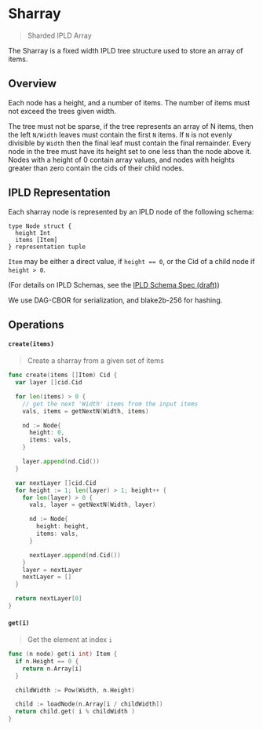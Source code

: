 # Sharray

> Sharded IPLD Array

The Sharray is a fixed width IPLD tree structure used to store an array of items.

## Overview

Each node has a height, and a number of items. The number of items must not exceed the trees given width.

The tree must not be sparse, if the tree represents an array of N items, then the left `N/Width` leaves must contain the first `N` items. If `N` is not evenly divisible by `Width` then the final leaf must contain the final remainder. Every node in the tree must have its height set to one less than the node above it. Nodes with a height of 0 contain array values, and nodes with heights greater than zero contain the cids of their child nodes.

## IPLD Representation

Each sharray node is represented by an IPLD node of the following schema:

```
type Node struct {
  height Int
  items [Item]
} representation tuple
```

`Item` may be either a direct value, if `height == 0`, or the Cid of a child node if `height > 0`.

(For details on IPLD Schemas, see the [IPLD Schema Spec (draft)](https://github.com/ipld/specs/blob/dcbfb25468092be796bab90e90e3f2535fdeddc7/schema/representations.md))

We use DAG-CBOR for serialization, and blake2b-256 for hashing.

## Operations

#### `create(items)`

> Create a sharray from a given set of items

```go
func create(items []Item) Cid {
  var layer []cid.Cid

  for len(items) > 0 {
    // get the next 'Width' items from the input items
    vals, items = getNextN(Width, items)

    nd := Node{
      height: 0,
      items: vals,
    }

    layer.append(nd.Cid())
  }

  var nextLayer []cid.Cid
  for height := 1; len(layer) > 1; height++ {
    for len(layer) > 0 {
      vals, layer = getNextN(Width, layer)

      nd := Node{
        height: height,
        items: vals,
      }

      nextLayer.append(nd.Cid())
    }
    layer = nextLayer
    nextLayer = []
  }

  return nextLayer[0]
}
```



#### `get(i)`

> Get the element at index `i`

```go
func (n node) get(i int) Item {
  if n.Height == 0 {
    return n.Array[i]
  }

  childWidth := Pow(Width, n.Height)

  child := loadNode(n.Array[i / childWidth])
  return child.get( i % childWidth )
}
```
